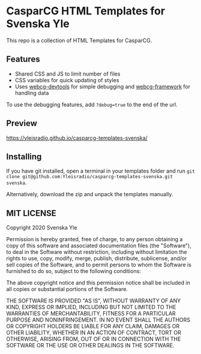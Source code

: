# CasparCG HTML Templates for Svenska Yle

This repo is a collection of HTML Templates for CasparCG.

## Features
- Shared CSS and JS to limit number of files
- CSS variables for quick updating of styles
- Uses [webcg-devtools](https://github.com/indr/webcg-devtools) for simple debugging and [webcg-framework](https://github.com/indr/webcg-framework) for handling data

To use the debugging features, add `?debug=true` to the end of the url.

## Preview

https://yleisradio.github.io/casparcg-templates-svenska/

## Installing

If you have git installed, open a terminal in your templates folder and run `git clone git@github.com:Yleisradio/casparcg-templates-svenska.git svenska`.

Alternatively, download the zip and unpack the templates manually.

## MIT LICENSE

Copyright 2020 Svenska Yle

Permission is hereby granted, free of charge, to any person obtaining a copy of this software and associated documentation files (the "Software"), to deal in the Software without restriction, including without limitation the rights to use, copy, modify, merge, publish, distribute, sublicense, and/or sell copies of the Software, and to permit persons to whom the Software is furnished to do so, subject to the following conditions:

The above copyright notice and this permission notice shall be included in all copies or substantial portions of the Software.

THE SOFTWARE IS PROVIDED "AS IS", WITHOUT WARRANTY OF ANY KIND, EXPRESS OR IMPLIED, INCLUDING BUT NOT LIMITED TO THE WARRANTIES OF MERCHANTABILITY, FITNESS FOR A PARTICULAR PURPOSE AND NONINFRINGEMENT. IN NO EVENT SHALL THE AUTHORS OR COPYRIGHT HOLDERS BE LIABLE FOR ANY CLAIM, DAMAGES OR OTHER LIABILITY, WHETHER IN AN ACTION OF CONTRACT, TORT OR OTHERWISE, ARISING FROM, OUT OF OR IN CONNECTION WITH THE SOFTWARE OR THE USE OR OTHER DEALINGS IN THE SOFTWARE.
